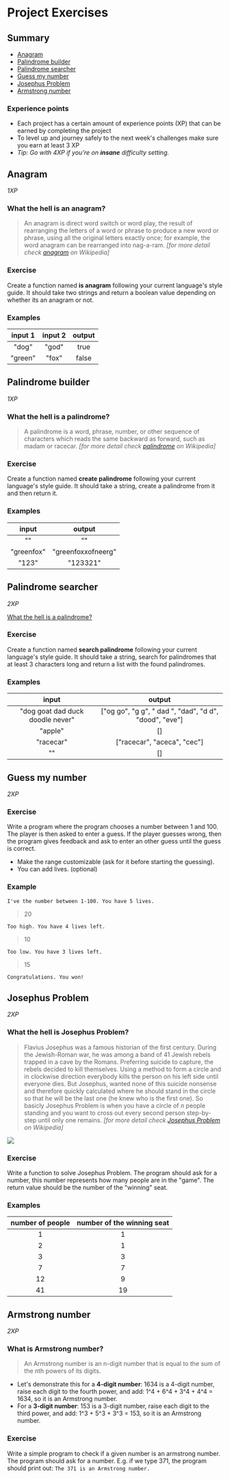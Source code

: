 # Project Exercises

## Summary
 - [Anagram](#anagram)
 - [Palindrome builder](#palindrome-builder)
 - [Palindrome searcher](#palindrome-searcher)
 - [Guess my number](#guess-my-number)
 - [Josephus Problem](#josephus-problem)
 - [Armstrong number](#armstrong-number)

### Experience points
- Each project has a certain amount of experience points (XP) that can be earned by completing the project
- To level up and journey safely to the next week's challenges make sure you earn at least 3 XP
- *Tip: Go with 4XP if you're on __insane__ difficulty setting.*

## Anagram
*1XP*

### What the hell is an anagram?
> An anagram is direct word switch or word play, the result of rearranging the letters of a word or phrase to produce a new word or phrase, using all the original letters exactly once; for example, the word anagram can be rearranged into nag-a-ram.
> *[for more detail check [anagram](https://en.wikipedia.org/wiki/Anagram) on Wikipedia]*

### Exercise
Create a function named **is anagram** following your current language's style guide. It should take two strings and return a boolean value depending on whether its an anagram or not.

### Examples
|input 1|input 2|output|
|:-----:|:-----:|:---:|
|"dog"|"god"|true|
|"green"|"fox"|false|

## Palindrome builder
*1XP*

### What the hell is a palindrome?

> A palindrome is a word, phrase, number, or other sequence of characters which reads the same backward as forward, such as madam or racecar.
> *[for more detail check [palindrome](https://en.wikipedia.org/wiki/Palindrome) on Wikipedia]*

### Exercise

Create a function named **create palindrome** following your current language's style guide. It should take a string, create a palindrome from it and then return it.

### Examples

|input|output|
|:---:|:---:|
|""|""|
|"greenfox"|"greenfoxxofneerg"|
|"123"|"123321"|

## Palindrome searcher
*2XP*

[What the hell is a palindrome?](#palindrome-builder)

### Exercise

Create a function named **search palindrome** following your current language's style guide. It should take a string, search for palindromes that at least 3 characters long and return a list with the found palindromes.

### Examples

|input|output|
|:---:|:---:|
|"dog goat dad duck doodle never"|["og go", "g g", " dad ", "dad", "d d", "dood", "eve"]|
|"apple"|[]|
|"racecar"|["racecar", "aceca", "cec"]|
|""|[]|

## Guess my number
*2XP*

### Exercise

Write a program where the program chooses a number between 1 and 100. The player is then asked to enter a guess. If the player guesses wrong, then the program gives feedback and ask to enter an other guess until the guess is correct.
- Make the range customizable (ask for it before starting the guessing).
- You can add lives. (optional)

### Example
`I've the number between 1-100. You have 5 lives.`
> 20

`Too high. You have 4 lives left.`
> 10

`Too low. You have 3 lives left.`
> 15

`Congratulations. You won!`

## Josephus Problem
*2XP*

### What the hell is Josephus Problem?

> Flavius Josephus was a famous historian of the first century. During the Jewish-Roman war, he was among a band of 41 Jewish rebels trapped in a cave by the Romans. Preferring suicide to capture, the rebels decided to kill themselves. Using a method to form a circle and in clockwise direction everybody kills the person on his left side until everyone dies. But Josephus, wanted none of this suicide nonsense and therefore quickly calculated where he should stand in the circle so that he will be the last one (he knew who is the first one). So basicly Josephus Problem is when you have a circle of *n* people standing and you want to cross out every second person step-by-step until only one remains. 
> *[for more detail check [Josephus Problem](https://en.wikipedia.org/wiki/Josephus_problem) on Wikipedia]*

![](https://imgur.com/7f0jIDW.gif)

### Exercise
Write a function to solve Josephus Problem. The program should ask for a number, this number represents how many people are in the "game". The return value should be the number of the "winning" seat.

### Examples

|number of people|number of the winning seat|
|:---:|:---:|
|1|1|
|2|1|
|3|3|
|7|7|
|12|9|
|41|19|

## Armstrong number
*2XP*

### What is Armstrong number?
> An Armstrong number is an n-digit number that is equal to the sum of the nth powers of its digits.
- Let's demonstrate this for a **4-digit number**: 1634 is a 4-digit number, raise each digit to the fourth power, and add: 1^4 + 6^4 + 3^4 + 4^4 = 1634, so it is an Armstrong number.
- For a **3-digit number**: 153 is a 3-digit number, raise each digit to the third power, and add: 1^3 + 5^3 + 3^3 = 153, so it is an Armstrong number.

### Exercise
Write a simple program to check if a given number is an armstrong number. The program should ask for a number. E.g. if we type 371, the program should print out:
```The 371 is an Armstrong number.```
